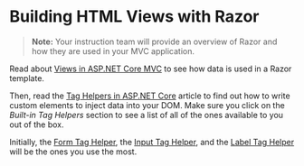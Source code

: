 # Building HTML Views with Razor

> **Note:** Your instruction team will provide an overview of Razor and how they are used in your MVC application.

Read about [Views in ASP.NET Core MVC](https://docs.microsoft.com/en-us/aspnet/core/mvc/views/overview?view=aspnetcore-2.1) to see how data is used in a Razor template.

Then, read the [Tag Helpers in ASP.NET Core](https://docs.microsoft.com/en-us/aspnet/core/mvc/views/tag-helpers/intro?view=aspnetcore-2.1) article to find out how to write custom elements to inject data into your DOM. Make sure you click on the _Built-in Tag Helpers_ section to see a list of all of the ones available to you out of the box.

Initially, the [Form Tag Helper](https://docs.microsoft.com/en-us/aspnet/core/mvc/views/working-with-forms?view=aspnetcore-2.1#the-form-tag-helper), the [Input Tag Helper](https://docs.microsoft.com/en-us/aspnet/core/mvc/views/working-with-forms?view=aspnetcore-2.1#the-input-tag-helper), and the [Label Tag Helper](https://docs.microsoft.com/en-us/aspnet/core/mvc/views/working-with-forms?view=aspnetcore-2.1#the-label-tag-helper) will be the ones you use the most.
